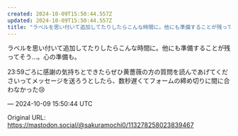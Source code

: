 ```yaml
---
created: 2024-10-09T15:50:44.557Z
updated: 2024-10-09T15:50:44.557Z
title: "ラベルを思い付いて追加してたりしたらこんな時間に。他にも準備することが残ってそう[...]"
---
```


<p>ラベルを思い付いて追加してたりしたらこんな時間に。他にも準備することが残ってそう…。心の準備も。</p><p>23:59ごろに感謝の気持ちとできたらぜひ黄薔薇の方の質問を読んであげてくださいってメッセージを送ろうとしたら、数秒遅くてフォームの締め切りに間に合わなかった😢</p>

&mdash; 2024-10-09 15:50:44 UTC

Original URL: https://mastodon.social/@sakuramochi0/113278258023839467

